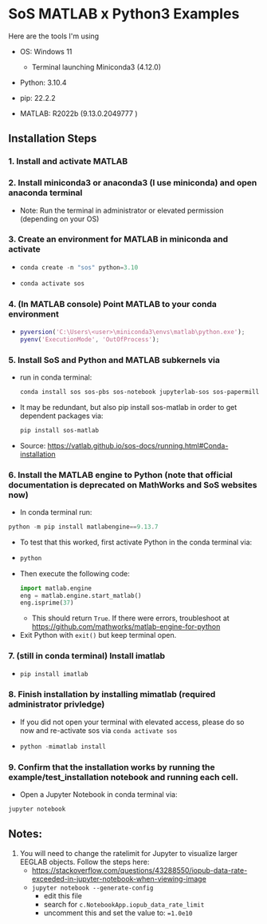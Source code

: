 # SoS MATLAB x Python3 Examples

Here are the tools I'm using

- OS: Windows 11
  - Terminal launching Miniconda3 (4.12.0)

- Python: 3.10.4
- pip: 22.2.2
- MATLAB: R2022b (9.13.0.2049777 )

## Installation Steps
### 1. Install and activate MATLAB
### 2. Install miniconda3 or anaconda3 (I use miniconda) and open anaconda terminal
  - Note: Run the terminal in administrator or elevated permission (depending on your OS)
### 3. Create an environment for MATLAB in miniconda and activate
  - ```PowerShell
    conda create -n "sos" python=3.10
    ```
  - ```PowerShell
    conda activate sos
     ```
### 4. (In MATLAB console) Point MATLAB to your conda environment
  - ```MATLAB
    pyversion('C:\Users\<user>\miniconda3\envs\matlab\python.exe');
    pyenv('ExecutionMode', 'OutOfProcess');
    ```
### 5. Install SoS and Python and MATLAB subkernels via
  - run in conda terminal: 
    ```PowerShell
    conda install sos sos-pbs sos-notebook jupyterlab-sos sos-papermill sos-python sos-matlab -c conda-forge
    ```
  - It may be redundant, but also pip install sos-matlab in order to get dependent packages via:
    ```PowerShell
    pip install sos-matlab
    ```
  - Source: https://vatlab.github.io/sos-docs/running.html#Conda-installation
<!--
6. Follow video setup of installing MATLAB kernel for jupyter
  deviation: The video is old and does not provide the correct way of install the matlab environment. Follow the steps here:
    - link: https://www.mathworks.com/help/matlab/matlab_external/install-the-matlab-engine-for-python.html
    - (note for above: make sure you activate your virtual env so as not to use a potential global python env)
7. Continue the video setup by executing:
  - ```python -mimatlab install```
    - This should result in a success
-->
### 6. Install the MATLAB engine to Python (note that official documentation is deprecated on MathWorks and SoS websites now)
  - In conda terminal run: 
   ```PowerShell
   python -m pip install matlabengine==9.13.7
   ```
  - To test that this worked, first activate Python in the conda terminal via:
  - ```PowerShell
    python
    ```
  - Then execute the following code:
    ```Python
    import matlab.engine
    eng = matlab.engine.start_matlab()
    eng.isprime(37)
    ```
      - This should return ```True```. If there were errors, troubleshoot at https://github.com/mathworks/matlab-engine-for-python
  - Exit Python with ```exit()``` but keep terminal open.
### 7. (still in conda terminal) Install imatlab
  - ```PowerShell
    pip install imatlab
    ```
<!--
8. Install SoS MATLAB Subkernel
  - ```pip install sos-matlab```
-->
### 8. Finish installation by installing mimatlab (required administrator privledge)
  - If you did not open your terminal with elevated access, please do so now and re-activate sos via ```conda activate sos```
  - ```PowerShell
    python -mimatlab install
    ```
### 9. Confirm that the installation works by running the example/test_installation notebook and running each cell.
  - Open a Jupyter Notebook in conda terminal via:
  ```PowerShell
  jupyter notebook
  ```

## Notes:
1. You will need to change the ratelimit for Jupyter to visualize larger EEGLAB objects. Follow the steps here:
    - https://stackoverflow.com/questions/43288550/iopub-data-rate-exceeded-in-jupyter-notebook-when-viewing-image
    - ```jupyter notebook --generate-config```
        - edit this file
        - search for ```c.NotebookApp.iopub_data_rate_limit```
        - uncomment this and set the value to: ```=1.0e10```
